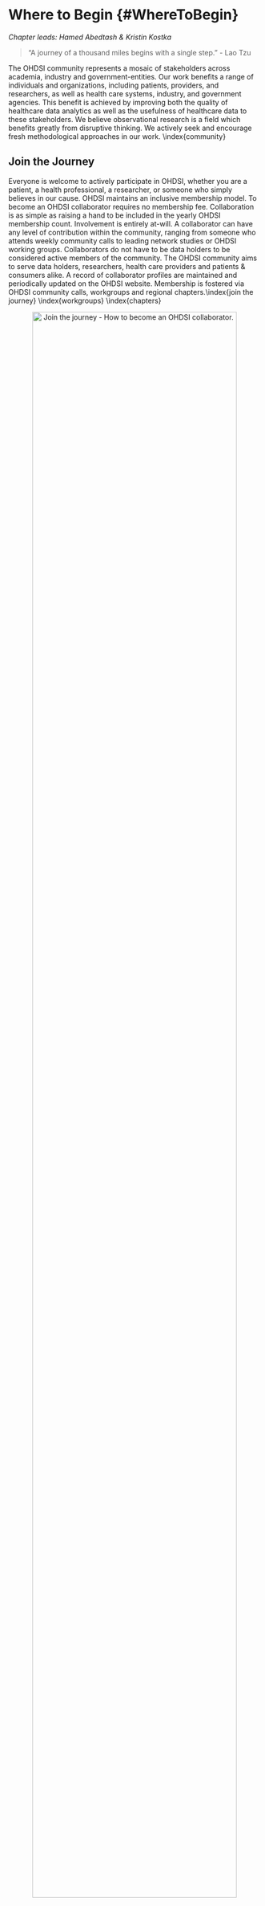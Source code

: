 # Where to Begin {#WhereToBegin}

*Chapter leads: Hamed Abedtash & Kristin Kostka*

> “A journey of a thousand miles begins with a single step.” - Lao Tzu

The OHDSI community represents a mosaic of stakeholders across academia, industry and government-entities. Our work benefits a range of individuals and organizations, including patients, providers, and researchers, as well as health care systems, industry, and government agencies. This benefit is achieved by improving both the quality of healthcare data analytics as well as the usefulness of healthcare data to these stakeholders. We believe observational research is a field which benefits greatly from disruptive thinking. We actively seek and encourage fresh methodological approaches in our work. \index{community}

## Join the Journey
Everyone is welcome to actively participate in OHDSI, whether you are a patient, a health professional, a researcher, or someone who simply believes in our cause. OHDSI maintains an inclusive membership model. To become an OHDSI collaborator requires no membership fee. Collaboration is as simple as raising a hand to be included in the yearly OHDSI membership count. Involvement is entirely at-will. A collaborator can have any level of contribution within the community, ranging from someone who attends weekly community calls to leading network studies or OHDSI working groups. Collaborators do not have to be data holders to be considered active members of the community. The OHDSI community aims to serve data holders, researchers, health care providers and patients & consumers alike. A record of collaborator profiles are maintained and periodically updated on the OHDSI website. Membership is fostered via OHDSI community calls, workgroups and regional chapters.\index{join the journey} \index{workgroups} \index{chapters}

<div class="figure" style="text-align: center">
<img src="images/WhereToBegin/joinTheJourney.png" alt="Join the journey - How to become an OHDSI collaborator." width="90%" />
<p class="caption">(\#fig:jointhejourney)Join the journey - How to become an OHDSI collaborator.</p>
</div>


### OHDSI Forums
The OHDSI Forums[^forumUrl] is an online discussion site where OHDSI Community Collaborators can hold conversations in the form of posted messages. The forums consist of a tree-like directory structure. The top end is "Categories". The forums can be divided into categories for the relevant discussions. Under the categories are sub-forums and these sub-forums can further have more sub-forums. The topics (commonly called threads) come under the lowest level of sub-forums and these are the places under which forums members can start their discussions or posts.

[^forumUrl]: https://forums.ohdsi.org

In the OHDSI forums, you can find categories of content including:

- **General:** for general discussion about the OHDSI community and how to get involved
- **Implementers:** for discussion about how to implement the Common Data Model and OHDSI analytics framework in your local environment
- **Developers:** for discussion around open-sourced development of OHDSI applications and other tools that leverage the OMOP CDM
- **Researchers:** for discussion around CDM-based research, including evidence generation, collaborative research, statistical methods and other topics of interest to the OHDSI Research Network
- **CDM Builders:** for discussion of ongoing CDM development, including requirements, vocabulary, and technical aspects
- **Vocabulary Users:** for discussion around vocabulary content
- **Regional Chapters (e.g. Korea, China, Europe):** for regional discussions in their native languages related to local OMOP implementations and OHDSI community activities


To begin posting your own topics, you will need to sign up for an account. Once you have a forums account, you are encouraged to introduce yourself on the General Topic under the thread called "Welcome to OHDSI! - Please introduce yourself". You are invited to reply and 1) Introduce yourself and tell us a bit about what you do and 2) Let us know how you’d like to help out in the community (ex. software development, run studies, write research papers, etc). Now you are on your OHDSI Journey! From here, you are encouraged to join in the discussion. The OHDSI Community encourages using the Forums as your way to ask questions, discuss new ideas and collaborate. \index{forum}

\BeginKnitrBlock{rmdimportant}<div class="rmdimportant">You can select topics to "watch." What this means is whenever a new post is added in a topic you’re watching, you will receive an email and be able to reply to the post directly through your email. Watch the general thread to recieve details about upcoming meeting agendas, collaboration opportunities and have the weekly OHDSI digest delivered directly to your inbox!
</div>\EndKnitrBlock{rmdimportant}

### OHDSI Events
OHDSI regularly holds in-person events to provide opportunities for collaborators to learn from each other and connect to foster future collaborations.  These events are communicated on the OHDSI website, and are free for anyone interested in attending.

OHDSI Symposia are scientific conferences, held annually in US, Europe, and Asia, where collaborators can present their latest research through plenary talks, poster presentations, and software demonstrations.  OHDSI Symposia provide a great venue for networking and to learn about the most recent progress across the community.  OHDSI Symposia are generally accompanied by OHDSI tutorials, taught by fellow OHDSI collaborators as the course faculty, which provide community newcomers the opportunity for hands-on engagement on topics around data standards and analysis best practices.  These tutorials are generally video-recorded and made available on the OHDSI website after the events for those who can't make it in person.

OHDSI Collaborator face-to-face events are smaller fora which are typically centered on a problem of shared interest to focus on during the time together.  Past events have included a phenotype hack-a-thon, and data quality hack-a-thon, and open-source software documentation-a-thon.  OHDSI has hosted multiple Study-a-thon events, where the goal of the multi-day session is to collaborate as a team on a particular research question by designing and implementing an appropriate observational analysis, executing the study across the OHDSI network, and synthesizing the evidence for public dissemination. In all of these events, there is a shared desire to solve a common problem but also a shared interest in providing a welcoming environment that encourages learning and continuous improvement on the process of collaborative problem-solving.

Learn more about the power of the OHDSI Community. Explore past symposiums, face-to-face meetings and watch OHDSI tutorials by visiting the [OHDSI Past Events section](https://www.ohdsi.org/past-events/) on the OHDSI website. Past Events is updated regularly to archive community events.

### OHDSI Community Calls
OHDSI Community Calls are a weekly opportunity to spotlight ongoing activity within the OHDSI community. Held every Tuesday from 11am-12pm ET, these teleconferences are a time for the OHDSI community to come together to share recent developments and recognize the accomplishments of individual collaborators, working groups and the community as a whole. Each week’s meeting is recorded, and presentations are archived in the OHDSI website resources.

All OHDSI Collaborators are welcome to participate in this weekly teleconference and encouraged to propose topics for community discussion. OHDSI Community Calls can be a forum to share research findings, present and seek feedback for active works-in-progress, demonstrate open-source software tools under development, debate community best practices for data modeling and analytics, and brainstorm future collaborative opportunities for grants/publications/conference workshops. If you are a Collaborator with a topic for an upcoming OHDSI Collaborator meeting, you are invited to post your thoughts on the OHDSI Forums.

As a newcomer to the OHDSI community, it is encouraged to add this call series to your calendar to get acquainted with what is happening across the OHDSI network. If you would like to join an OHDSI call, please consult the [OHDSI Forums](https://forums.ohdsi.org/) for announcements. Community call topics vary from week-to-week. You can also consult the OHDSI Weekly Digest on the OHDSI forum for more information on weekly presentation topics. Newcomers are invited to introduce themselves on their first call and tell the community about themselves, their background and what brought them to OHDSI. \index{community!community calls}

### OHDSI Workgroups
OHDSI has a variety of ongoing projects lead by workgroup teams. Each workgroup has its own leadership team which determine the project’s objectives, goals and artifacts to be contributed to the community. Workgroup participation is open to all who have an interest in contributing to the project objectives and goals. Workgroups may be long-standing, strategic objectives or short-term projects to accomplish a specific need in the community. Workgroup meeting cadence is determined by the project leadership and will vary from group to group. A list of the active workgroups is maintained on the [OHDSI Wiki](https://www.ohdsi.org/web/wiki/doku.php?id=projects:overview). \index{workgroups}

Table \@ref(tab:OHDSIworkgroups) provides a quick reference to active OHDSI workgroups. You are encouraged to join a call and learn more.

Table: (\#tab:OHDSIworkgroups) Notable OHDSI Workgroups

|Workgroup Name|Objective|Target Audience|
|:---- |:------------------ |:--------- |
|Atlas & WebAPI|Atlas and WebAPI are part of the OHDSI open-source software architecture that aim to provide standardized analytic capabilities built on the foundation of the OMOP Common Data Model.|Java & JavaScript software developers aiming to improve and contribute to the open-source Atlas/WebAPI platform|
|CDM & Vocabulary|To continue to develop the OMOP Common Data Model for the purpose of systematic, standardized and large-scale analytics applied to clinical patient data. To improve the quality of the Standardized Vocabularies by increasing their coverage of international coding systems and clinical aspects of patient care in order to support the standardized analytics developed by other working groups.| Any who has an interest in improving the OMOP Common Data Model and Standardized Vocabularies to meet all needs and use cases|
|Genomics|Expand the OMOP CDM to incorporate genomic data from patients. The group will define a CDM-compatible schema that can store information for genetic variants from various sequencing process.|Open to all|
|Population-Level Estimation|Develop scientific methods for observational research leading to population level estimates of effects that are accurate, reliable, and reproducible, and facilitate the use of these methods by the community.|Open to all|
|Natural Language Processing|To promote the use of textual information from Electronic Health Records (EHRs) for observational studies under the OHDSI umbrella. To facilitate this objective, the group will develop methods and software that can be implemented to utilize clinical text for studies by the OHDSI community.|Open to all|
|Patient-Level Prediction|establish a standardized process for developing accurate and well-calibrated patient-centered predictive models that can be utilized for multiple outcomes of interest and can be applied to observational healthcare data from any patient subpopulation of interest|Open to all|
|Gold Standard Phenotype Library|To enable members of the OHDSI community to find, evaluate, and utilize community-validated cohort definitions for research and other activities|Open to all with an interest in curation and validation of phenotypes|
|FHIR Workgroup|To establish the roadmap for the OHDSI FHIR integration and to make recommendations to the broader community for leveraging the FHIR implementation and data in EHR community for the OHDSI-based observation studies and for disseminating the OHDSI data and research results through the FHIR-based tools and APIs.|Open to all with an interest in interoperability|
|GIS|Expand the OMOP CDM and leverage OHDSI tools so that patients’ environmental exposure histories can be related to their clinical phenotypes|Open to all with an interest in health-related geographic attributes|
|Clinical Trials|Understand clinical trial use cases where the OHDSI platform & ecosystem can aid trials in any aspect, and assist in driving updates in OHDSI tools to support.|Open to all with an interest in clinical trials|
|THEMIS|The objective of THEMIS is to develop standard conventions, above and beyond the OMOP CDM conventions, to ensure ETL protocols designed at each OMOP site are of highest quality, reproducible and efficient.||Open to all with an interest in ETL standardization|
|Metadata & Annotations|Our goal is to define a standard process for storing human- and machine-authored metadata and annotations in the Common Data Model to ensure researchers can consume and create useful data artifacts about observational data sets.|Open to all|
|Patient Generated Health Data (PGHD)|The goal of this WG would be developing ETL conventions, integration process with clinical data, and analytic process for PGHD, which is generated through Smart Phone/App/Wearable devices.|Open to all|
|Women of OHDSI|To provide a forum for women within the OHDSI community to come together and discuss challenges they face as women working in science, technology, engineering and mathematics (STEM). We aim to facilitate discusses where women can share their perspectives, raise concerns, propose ideas on how the OHDSI community can support women in STEM, and ultimately inspire women to become leaders within the community and their respective fields.|Open to all who identify with this mission|
|Steering Committee|To uphold OHDSI's mission vision and values by ensuring all OHDSI activities and events are aligned with the needs of our growing community. In addition, the group serves as an advisory group for the OHDSI coordinating center based at Columbia by providing guidance for OHDSI's future direction.|Leaders within the community|

### OHDSI Regional Chapters
An OHDSI regional chapter represents a group of OHDSI collaborators located in a geographic area who wish to hold local networking events and meetings to address problems specific to their geographic location. Today, OHDSI regional chapters include OHDSI in Europe[^europeUrl], OHDSI in South Korea[^koreaUrl] and OHDSI in China.[^chinaUrl] If you would like to set-up an OHDSI regional chapter in your region, you may do so by following the OHDSI regional chapter process outlined on the [OHDSI website](https://www.ohdsi.org/who-we-are/regional-chapters). \index{chapters}

[^europeUrl]: https://www.ohdsi-europe.org/
[^koreaUrl]: https://forums.ohdsi.org/c/For-collaborators-wishing-to-communicate-in-Korean
[^chinaUrl]: https://ohdsichina.org/

### OHDSI Research Network
Many OHDSI collaborators are interested in converting their data into the OMOP Common Data Model. The OHDSI research network represents a diverse, global community of observational databases that have undergone Extract-Transform-Load (ETL) processes to become OMOP compliant. If your journey in the OHDSI community includes transforming data, there are numerous community resources available to aid you in your journey including tutorials on the OMOP CDM and Vocabularies, freely available tools to assist with conversion, and workgroups targeting specific domains or types of data conversions. The OHDSI collaborators are encouraged to utilize the OHDSI forum to discuss and troubleshoot challenges that arise during CDM conversions.

## Where You Fit In
By now, you may be wondering: *where do I fit into the OHDSI Community?*

**I am a clinical researcher looking to start a study.** If you are a clinical researcher interesting in using the OHDSI Research Network to answer a specific question -- maybe even publish a paper -- you're in the right place. You can start by posting your idea to the [OHDSI Researchers Topic](https://forums.ohdsi.org/c/researchers) on the OHDSI Forum. This will help you connect with researchers of similar interest. OHDSI loves to publish and has many resources available to expedite turning your research question into an analysis and a paper. You can find more information in Chapters \@ref(Characterization), \@ref(PopulationLevelEstimation), and \@ref(PatientLevelPrediction).

**I want to read and consume the information the OHDSI community produces.** Whether you're a patient, a practicing clinician or subject matter expertise in healthcare, OHDSI wants to provide you with high quality evidence to help you better understand health outcomes. Maybe it's been a while since you have written code. Maybe you never program. You have a place in this community.  We call you an *evidence consumer* -- you are the individuals who are turning OHDSI research into action. You are sifting through to know what evidence OHDSI has generated and is generating, possibly also wanting to suggest questions relevant for you. We welcome you to join the discussion. Start asking questions on the [OHDSI Forum](http://forums.ohdsi.org). Attend Community Calls and hear about the latest research. Attend the OHDSI Symposiums and Face-to-Face Meetings to engage directly with the community. Your questions are an important part of the OHDSI community. Speak up and help us learn more about what evidence you are searching for!

**I work in a healthcare leadership role. I may be a data owner and/or represent one. I am evaluating the utility of the OMOP CDM and OHDSI analytical tools for my organization.** As an administrator/leader of an organization, you may have heard about OHDSI and are curious to know the OMOP CDM could work for your use cases. You may start by looking through [OHDSI Past Events](https://www.ohdsi.org/past-events/) materials to see the body of research. You may join a Community Call and simply listen in. You may also find that Chapter \@ref(DataAnalyticsUseCases) (Data Analytics Use Cases) helps you understand the kind of research the OMOP CDM and OHDSI analytics tools can enable. The OHDSI Community is here for you in your journey. Don't be afraid to speak up and ask for examples if you have specific areas you're interested in. More than 200 organizations around the world are collaborating in OHDSI, there's plenty of success stories to help showcase the value of this community.

**I am a database administrator looking to ETL/convert my institution's data to the OMOP CDM.** Choosing to "OMOP" your data is a novel and worthwhile undertaking. If you're just starting out on your ETL process, consult the [OHDSI Community ETL Tutorial Slides](https://www.ohdsi-europe.org/images/symposium-2019/tutorials/OHDSI_Vocabulary_CDM_Tutorial.pdf)  or sign-up for the next offering at an upcoming OHDSI Symposium. Consider dialing into the THEMIS workgroup calls and engaging the OHDSI Forum with your questions. You will find a wealth of knowledge in the community who are interested in helping your successful implementation of the OMOP CDM. Don't be shy!

**I am a biostatistician and/or methods developer interested in contributing to the OHDSI tool stack.** You're savvy in R. You know how to commit to Git. Most of all, you're eager to bring your expertise to the OHDSI Methods Library and further develop these methodologies. You'll want to start by joining either the Population-Level Estimation or Patient Level Prediction workgroup calls to hear more about current community priorities. As you're using the OHDSI tools, you can also file Issues under the respective GitHub repo (e.g. if it is a SQL Render package problem, you would file under the GitHub Repo for OHDSI/SqlRender). We welcome your contributions!

**I am a software developer interested in building a tool that complements the OHDSI tool stack.** Welcome to the community! As part of the OHDSI mission, our tools are open source and governed under Apache licenses. You are welcome to develop solutions that complement the OHDSI tool stack. Feel free to join a workgroup and pitch your ideas. Please be mindful that OHDSI is heavily invested in open-science and open collaboration. Proprietary algorithms and software solutions are welcome but are not the main focus of our software development efforts.

**I am a consultant looking to advise the OHDSI Community.** Welcome to the community! Your expertise is valuable and appreciated. You are welcome to promote your services on the OHDSI Forum, as appropriate. You're invited to join us at OHDSI Tutorials and consider giving back by contributing your expertise in the Symposium proceedings and OHDSI face-to-face meetings throughout the year.

**I am a student looking to learn more about OHDSI.** You're in the right place! Consider joining an OHDSI Community Call and introducing yourself. You are encouraged to delve into the OHDSI tutorials, attend OHDSI Symposiums and face-to-face meetings to learn more about the methods and tools the OHDSI community offers. If you have a specific research interest, let us know by posting in the Researcher topic on the OHDSI Forum. Many organizations offer OHDSI sponsored research opportunities (e.g. post-Doc, research fellowships). The OHDSI Forum will give you the latest information on these opportunities and more.

## Summary

\BeginKnitrBlock{rmdsummary}<div class="rmdsummary">- Getting started in the OHDSI Community is as easy as saying hello! Post on the **OHDSI Forum** and join a Community Call.
- Post your research or ETL questions to the OHDSI Forum.
</div>\EndKnitrBlock{rmdsummary}
